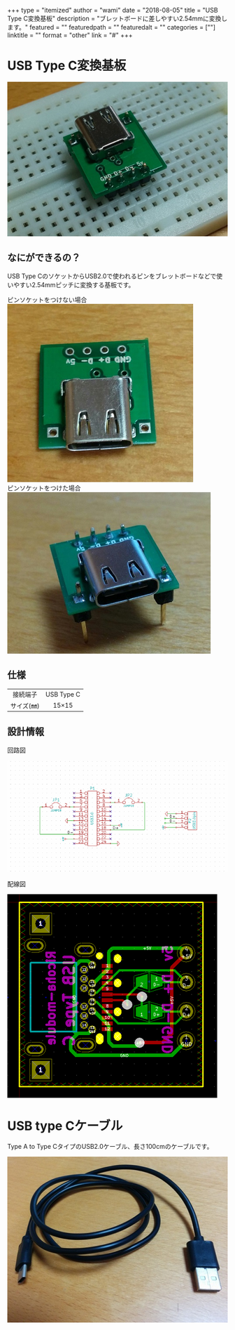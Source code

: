 +++
type = "itemized"
author = "wami"
date = "2018-08-05"
title = "USB Type C変換基板"
description = "ブレットボードに差しやすい2.54mmに変換します。"
featured = ""
featuredpath = ""
featuredalt = ""
categories = [""]
linktitle = ""
format = "other"
link = "#"
+++

# USB Type C変換基板
![usb](/img/item/usb.jpg)

## なにができるの？
USB Type CのソケットからUSB2.0で使われるピンをブレットボードなどで使いやすい2.54mmピッチに変換する基板です。

ピンソケットをつけない場合  
![nopin](/img/item/usbnopin.jpg)  
ピンソケットをつけた場合  
![pin](/img/item/usbpin.jpg)  

## 仕様


|||
|:------------:|:------------:|
|接続端子|USB Type C|
|サイズ(㎜)|15×15|


## 設計情報

回路図  

![回路図](/img/item/usbconect.png)  

配線図  

![配線図](/img/item/usbpcbconect.png)

# USB type Cケーブル

Type A to Type CタイプのUSB2.0ケーブル、長さ100cmのケーブルです。  

![pin](/img/item/usbtypec.jpg)  
